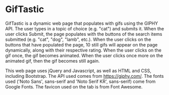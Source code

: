 # GifTastic

GifTastic is a dynamic web page that populates with gifs using the GIPHY API. The user types in a topic of choice (e.g. "cat") and submits it. When the user clicks Submit, the page populates with the buttons of the search items submitted (e.g. "cat", "dog", "lamb", etc.). When the user clicks on the buttons that have populated the page, 10 still gifs will appear on the page dynamically, along with their respective rating. When the user clicks on the gif once, the gif becomes animated. When the user clicks once more on the animated gif, then the gif becomes still again.

This web page uses jQuery and Javascript, as well as HTML and CSS, including Bootstrap. The API used comes from https://giphy.com/. The fonts used ('Noto Sans', sans-serif and 'Noto Serif KR', sans-serif) come from Google Fonts. The favicon used on the tab is from Font Awesome.
